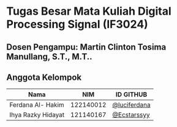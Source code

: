 # Tugas Besar Mata Kuliah Digital Processing Signal (IF3024)

## Dosen Pengampu: **Martin Clinton Tosima Manullang, S.T., M.T..**

## Anggota Kelompok

| **Nama**           | **NIM**   | **ID GITHUB**                                               |
| -------------------| --------- | ----------------------------------------------------------- |
| Ferdana Al- Hakim  | 122140012 | <a href="https://github.com/luciferdana">@luciferdana</a>   |
| Ihya Razky Hidayat | 121140167 | <a href="https://github.com/Ecstarssyy">@Ecstarssyy</a>     |



